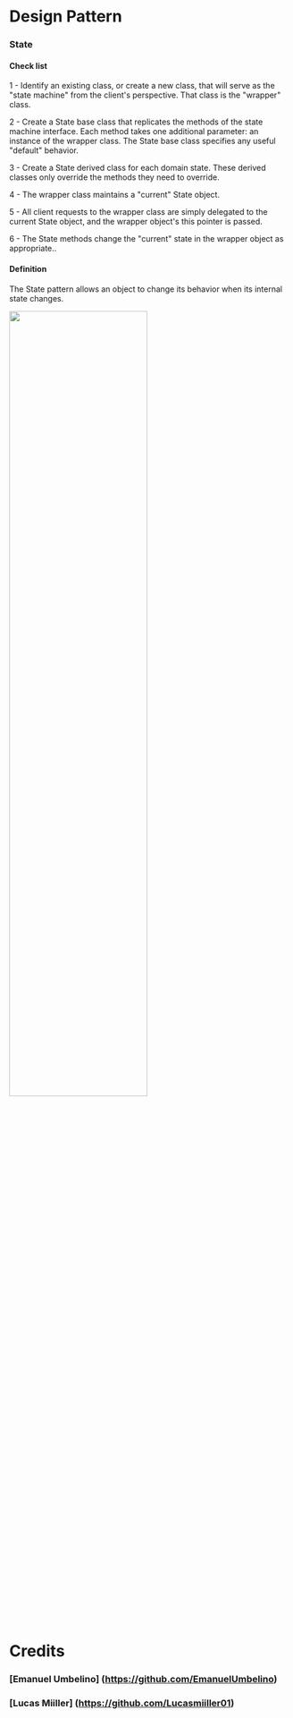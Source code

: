 # Design Pattern

### State
#### Check list
1 - Identify an existing class, or create a new class, that will serve as the "state machine" from the client's perspective. That class is the "wrapper" class.

2 - Create a State base class that replicates the methods of the state machine interface. Each method takes one additional parameter: an instance of the wrapper class. The State base class specifies any useful "default" behavior.

3 - Create a State derived class for each domain state. These derived classes only override the methods they need to override.

4 - The wrapper class maintains a "current" State object.

5 - All client requests to the wrapper class are simply delegated to the current State object, and the wrapper object's this pointer is passed.

6 - The State methods change the "current" state in the wrapper object as appropriate..

#### Definition
The State pattern allows an object to change its behavior when its internal state changes.

<img src="https://sourcemaking.com/files/v2/content/patterns/State1-2x.png" width="70%" height="60%">

# Credits

### [Emanuel Umbelino] (https://github.com/EmanuelUmbelino)

### [Lucas Miiller] (https://github.com/Lucasmiiller01)
